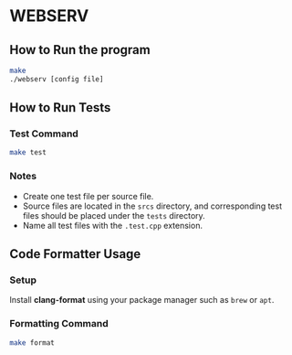# WEBSERV

## How to Run the program

```bash
make
./webserv [config file]
```

## How to Run Tests

### Test Command

```bash
make test
```

### Notes

- Create one test file per source file.
- Source files are located in the `srcs` directory, and corresponding test files should be placed under the `tests` directory.
- Name all test files with the `.test.cpp` extension.

## Code Formatter Usage

### Setup

Install **clang-format** using your package manager such as `brew` or `apt`.

### Formatting Command

```bash
make format
```
